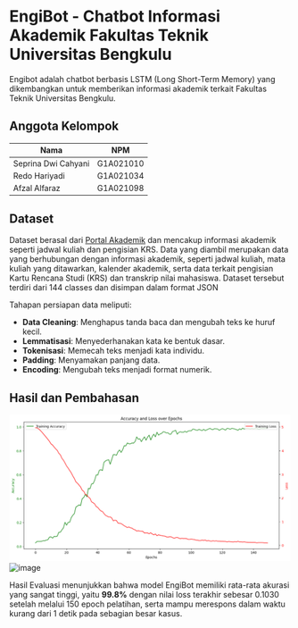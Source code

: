 # EngiBot - Chatbot Informasi Akademik Fakultas Teknik Universitas Bengkulu
Engibot adalah chatbot berbasis LSTM (Long Short-Term Memory) yang dikembangkan untuk memberikan informasi akademik terkait Fakultas Teknik Universitas Bengkulu. 

## Anggota Kelompok
| Nama                  | NPM             | 
| ------------------    |---------------- |
| Seprina Dwi Cahyani   | G1A021010       |
| Redo Hariyadi         | G1A021034       | 
| Afzal Alfaraz         | G1A021098       | 

## Dataset
Dataset berasal dari [Portal Akademik](https://pak.unib.ac.id/) dan mencakup informasi akademik seperti jadwal kuliah dan pengisian KRS. Data yang diambil merupakan data yang berhubungan dengan informasi akademik, seperti jadwal kuliah, mata kuliah yang ditawarkan, kalender akademik, serta data terkait pengisian Kartu Rencana Studi (KRS) dan transkrip nilai mahasiswa. Dataset tersebut terdiri dari 144 classes dan disimpan dalam format JSON

Tahapan persiapan data meliputi:
+ **Data Cleaning**: Menghapus tanda baca dan mengubah teks ke huruf kecil.
+ **Lemmatisasi**: Menyederhanakan kata ke bentuk dasar.
+ **Tokenisasi**: Memecah teks menjadi kata individu.
+ **Padding**: Menyamakan panjang data.
+ **Encoding**: Mengubah teks menjadi format numerik.

## Hasil dan Pembahasan
![Grafik Evaluasi](https://github.com/seprinadwicahyani010/Engibot-ChatBot-Informasi-Akademik-Fakultas-Teknik-UNIB-/blob/0c150eb2790fb13c254b9dbd1387b497f5989088/Hasil%20Evaluasi/Matriks%20Akurasi%20dan%20Loss.png)
![image](https://github.com/user-attachments/assets/b1befbdc-d627-45db-85d7-6048ae17e631)

Hasil Evaluasi menunjukkan bahwa model EngiBot memiliki rata-rata akurasi yang sangat tinggi, yaitu **99.8%** dengan nilai loss terakhir sebesar 0.1030 setelah melalui 150 epoch pelatihan, serta mampu merespons dalam waktu kurang dari 1 detik pada sebagian besar kasus. 
